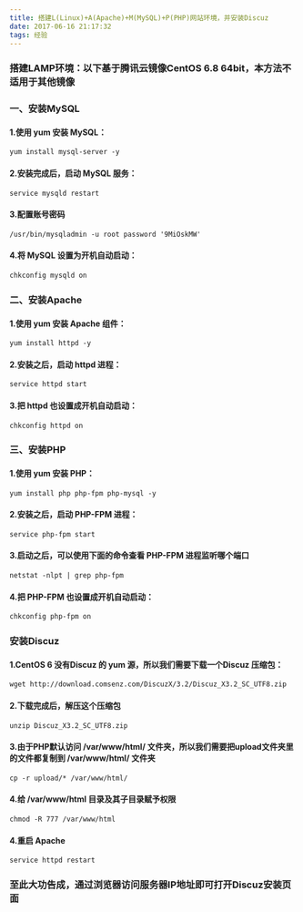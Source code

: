 ```yaml
---
title: 搭建L(Linux)+A(Apache)+M(MySQL)+P(PHP)网站环境，并安装Discuz
date: 2017-06-16 21:17:32
tags: 经验
---
```


### 搭建LAMP环境：以下基于腾讯云镜像CentOS 6.8 64bit，本方法不适用于其他镜像

### 一、安装MySQL

#### 1.使用 yum 安装 MySQL：

    yum install mysql-server -y

#### 2.安装完成后，启动 MySQL 服务：

    service mysqld restart
<!--more-->
#### 3.配置账号密码

    /usr/bin/mysqladmin -u root password '9MiOskMW'

#### 4.将 MySQL 设置为开机自动启动：

    chkconfig mysqld on

### 二、安装Apache

#### 1.使用 yum 安装 Apache 组件：

    yum install httpd -y

#### 2.安装之后，启动 httpd 进程：

    service httpd start

#### 3.把 httpd 也设置成开机自动启动：

    chkconfig httpd on

### 三、安装PHP

#### 1.使用 yum 安装 PHP：

    yum install php php-fpm php-mysql -y

#### 2.安装之后，启动 PHP-FPM 进程：

    service php-fpm start

#### 3.启动之后，可以使用下面的命令查看 PHP-FPM 进程监听哪个端口

    netstat -nlpt | grep php-fpm

#### 4.把 PHP-FPM 也设置成开机自动启动：

    chkconfig php-fpm on

### 安装Discuz

#### 1.CentOS 6 没有Discuz 的 yum 源，所以我们需要下载一个Discuz 压缩包：

    wget http://download.comsenz.com/DiscuzX/3.2/Discuz_X3.2_SC_UTF8.zip

#### 2.下载完成后，解压这个压缩包

    unzip Discuz_X3.2_SC_UTF8.zip

#### 3.由于PHP默认访问 /var/www/html/ 文件夹，所以我们需要把upload文件夹里的文件都复制到 /var/www/html/ 文件夹

    cp -r upload/* /var/www/html/

#### 4.给 /var/www/html 目录及其子目录赋予权限

    chmod -R 777 /var/www/html

#### 4.重启 Apache

    service httpd restart

### 至此大功告成，通过浏览器访问服务器IP地址即可打开Discuz安装页面